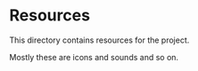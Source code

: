 ﻿# Resources

This directory contains resources for the project.

Mostly these are icons and sounds and so on.